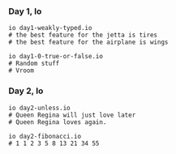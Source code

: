 ### Day 1, Io ###
```
io day1-weakly-typed.io
# the best feature for the jetta is tires
# the best feature for the airplane is wings
```

```
io day1-0-true-or-false.io
# Random stuff
# Vroom
```

### Day 2, Io ###
```
io day2-unless.io
# Queen Regina will just love later
# Queen Regina loves again.
```

```
io day2-fibonacci.io 
# 1 1 2 3 5 8 13 21 34 55
```
